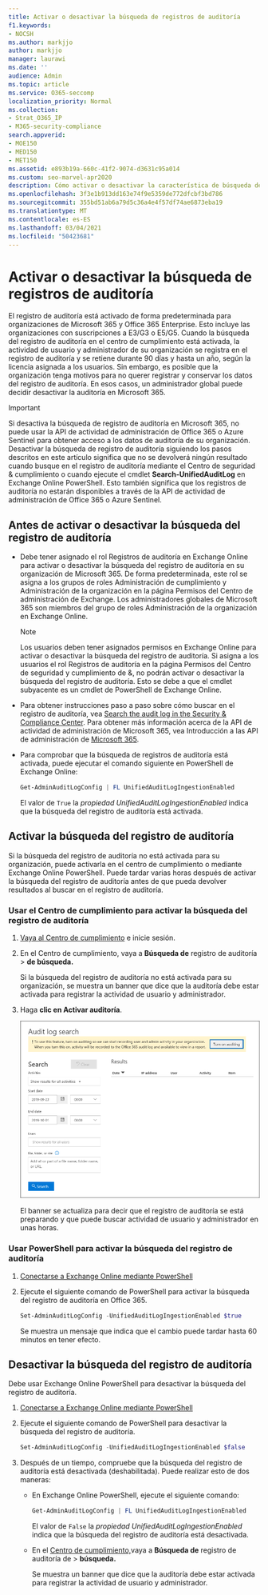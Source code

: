 ```yaml
---
title: Activar o desactivar la búsqueda de registros de auditoría
f1.keywords:
- NOCSH
ms.author: markjjo
author: markjjo
manager: laurawi
ms.date: ''
audience: Admin
ms.topic: article
ms.service: O365-seccomp
localization_priority: Normal
ms.collection:
- Strat_O365_IP
- M365-security-compliance
search.appverid:
- MOE150
- MED150
- MET150
ms.assetid: e893b19a-660c-41f2-9074-d3631c95a014
ms.custom: seo-marvel-apr2020
description: Cómo activar o desactivar la característica de búsqueda de registro de auditoría en el Centro de seguridad y cumplimiento de & para habilitar o deshabilitar la capacidad de los administradores de buscar en el registro de auditoría.
ms.openlocfilehash: 3f3e1b913dd163e74f9e5359de772dfcbf3bd786
ms.sourcegitcommit: 355bd51ab6a79d5c36a4e4f57df74ae6873eba19
ms.translationtype: MT
ms.contentlocale: es-ES
ms.lasthandoff: 03/04/2021
ms.locfileid: "50423681"
---
```

# <a name="turn-audit-log-search-on-or-off"></a>Activar o desactivar la búsqueda de registros de auditoría

El registro de auditoría está activado de forma predeterminada para organizaciones de Microsoft 365 y Office 365 Enterprise. Esto incluye las organizaciones con suscripciones a E3/G3 o E5/G5. Cuando la búsqueda del registro de auditoría en el centro de cumplimiento está activada, la actividad de usuario y administrador de su organización se registra en el registro de auditoría y se retiene durante 90 días y hasta un año, según la licencia asignada a los usuarios. Sin embargo, es posible que la organización tenga motivos para no querer registrar y conservar los datos del registro de auditoría. En esos casos, un administrador global puede decidir desactivar la auditoría en Microsoft 365.

> [!IMPORTANT]
> Si desactiva la búsqueda de registro de auditoría en Microsoft 365, no puede usar la API de actividad de administración de Office 365 o Azure Sentinel para obtener acceso a los datos de auditoría de su organización. Desactivar la búsqueda de registro de auditoría siguiendo los pasos descritos en este artículo significa que no se devolverá ningún resultado cuando busque en el registro de auditoría mediante el Centro de seguridad & cumplimiento o cuando ejecute el cmdlet **Search-UnifiedAuditLog** en Exchange Online PowerShell. Esto también significa que los registros de auditoría no estarán disponibles a través de la API de actividad de administración de Office 365 o Azure Sentinel.
  
## <a name="before-you-turn-audit-log-search-on-or-off"></a>Antes de activar o desactivar la búsqueda del registro de auditoría

- Debe tener asignado el rol Registros de auditoría en Exchange Online para activar o desactivar la búsqueda del registro de auditoría en su organización de Microsoft 365. De forma predeterminada, este rol se asigna a los  grupos de roles Administración de cumplimiento y Administración de la organización en la página Permisos del Centro de administración de Exchange. Los administradores globales de Microsoft 365 son miembros del grupo de roles Administración de la organización en Exchange Online. 
    
    > [!NOTE]
    > Los usuarios deben tener asignados permisos en Exchange Online para activar o desactivar la búsqueda del registro de auditoría. Si asigna a los usuarios  el rol Registros de auditoría en la página Permisos del Centro de seguridad y cumplimiento de &, no podrán activar o desactivar la búsqueda del registro de auditoría. Esto se debe a que el cmdlet subyacente es un cmdlet de PowerShell de Exchange Online. 
    
- Para obtener instrucciones paso a paso sobre cómo buscar en el registro de auditoría, vea [Search the audit log in the Security & Compliance Center](search-the-audit-log-in-security-and-compliance.md). Para obtener más información acerca de la API de actividad de administración de Microsoft 365, vea Introducción a las API de administración de [Microsoft 365](https://docs.microsoft.com/office/office-365-management-api/get-started-with-office-365-management-apis).

- Para comprobar que la búsqueda de registros de auditoría está activada, puede ejecutar el comando siguiente en PowerShell de Exchange Online:

    ```powershell
    Get-AdminAuditLogConfig | FL UnifiedAuditLogIngestionEnabled
    ```

    El valor de  `True` la  _propiedad UnifiedAuditLogIngestionEnabled_ indica que la búsqueda del registro de auditoría está activada. 
    
## <a name="turn-on-audit-log-search"></a>Activar la búsqueda del registro de auditoría

Si la búsqueda del registro de auditoría no está activada para su organización, puede activarla en el centro de cumplimiento o mediante Exchange Online PowerShell. Puede tardar varias horas después de activar la búsqueda del registro de auditoría antes de que pueda devolver resultados al buscar en el registro de auditoría.
  
### <a name="use-the-compliance-center-to-turn-on-audit-log-search"></a>Usar el Centro de cumplimiento para activar la búsqueda del registro de auditoría

1. [Vaya al Centro de cumplimiento](https://protection.office.com) e inicie sesión.

2. En el Centro de cumplimiento, vaya a **Búsqueda de** registro de auditoría  >  **de búsqueda.**

   Si la búsqueda del registro de auditoría no está activada para su organización, se muestra un banner que dice que la auditoría debe estar activada para registrar la actividad de usuario y administrador.

3. Haga **clic en Activar auditoría**.

    ![Haga clic en Activar auditoría](../media/39a9d35f-88d0-4bbe-a962-0be2f838e2bf.png)
  
    El banner se actualiza para decir que el registro de auditoría se está preparando y que puede buscar actividad de usuario y administrador en unas horas.

### <a name="use-powershell-to-turn-on-audit-log-search"></a>Usar PowerShell para activar la búsqueda del registro de auditoría

1. [Conectarse a Exchange Online mediante PowerShell](https://docs.microsoft.com/powershell/exchange/connect-to-exchange-online-powershell)

2. Ejecute el siguiente comando de PowerShell para activar la búsqueda del registro de auditoría en Office 365.

    ```powershell
    Set-AdminAuditLogConfig -UnifiedAuditLogIngestionEnabled $true
    ```

    Se muestra un mensaje que indica que el cambio puede tardar hasta 60 minutos en tener efecto.
  
## <a name="turn-off-audit-log-search"></a>Desactivar la búsqueda del registro de auditoría

Debe usar Exchange Online PowerShell para desactivar la búsqueda del registro de auditoría.
  
1. [Conectarse a Exchange Online mediante PowerShell](https://docs.microsoft.com/powershell/exchange/connect-to-exchange-online-powershell)

2. Ejecute el siguiente comando de PowerShell para desactivar la búsqueda del registro de auditoría.

    ```powershell
    Set-AdminAuditLogConfig -UnifiedAuditLogIngestionEnabled $false
    ```

3. Después de un tiempo, compruebe que la búsqueda del registro de auditoría está desactivada (deshabilitada). Puede realizar esto de dos maneras:

    - En Exchange Online PowerShell, ejecute el siguiente comando:

      ```powershell
      Get-AdminAuditLogConfig | FL UnifiedAuditLogIngestionEnabled
      ```

      El valor de  `False` la  _propiedad UnifiedAuditLogIngestionEnabled_ indica que la búsqueda del registro de auditoría está desactivada. 

    - En el [Centro de cumplimiento,](https://protection.office.com)vaya a **Búsqueda de** registro de auditoría de \> **búsqueda.**

      Se muestra un banner que dice que la auditoría debe estar activada para registrar la actividad de usuario y administrador.
